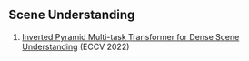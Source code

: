 ## Scene Understanding
1. [Inverted Pyramid Multi-task Transformer for Dense Scene Understanding](https://arxiv.org/abs/2203.07997) (ECCV 2022)
